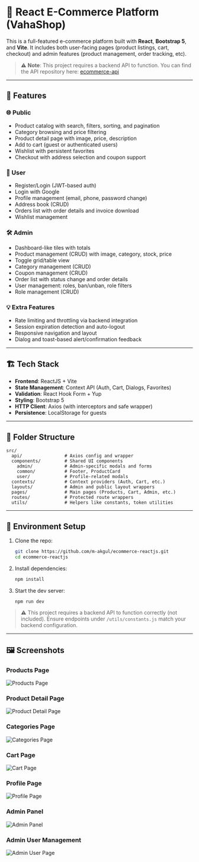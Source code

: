 
# 🛒 React E-Commerce Platform (VahaShop)

This is a full-featured e-commerce platform built with **React**, **Bootstrap 5**, and **Vite**. It includes both user-facing pages (product listings, cart, checkout) and admin features (product management, order tracking, etc).

> ⚠️ **Note**: This project requires a backend API to function. You can find the API repository here: [ecommerce-api](https://github.com/m-akgul/ecommerce-api)

---

## 🚀 Features

### 🌐 Public

- Product catalog with search, filters, sorting, and pagination
- Category browsing and price filtering
- Product detail page with image, price, description
- Add to cart (guest or authenticated users)
- Wishlist with persistent favorites
- Checkout with address selection and coupon support

### 👤 User

- Register/Login (JWT-based auth)
- Login with Google
- Profile management (email, phone, password change)
- Address book (CRUD)
- Orders list with order details and invoice download
- Wishlist management

### 🛠️ Admin

- Dashboard-like tiles with totals
- Product management (CRUD) with image, category, stock, price
- Toggle grid/table view
- Category management (CRUD)
- Coupon management (CRUD)
- Order list with status change and order details
- User management: roles, ban/unban, role filters
- Role management (CRUD)

### 💡 Extra Features

- Rate limiting and throttling via backend integration
- Session expiration detection and auto-logout
- Responsive navigation and layout
- Dialog and toast-based alert/confirmation feedback

---

## 🏗️ Tech Stack

- **Frontend**: ReactJS + Vite
- **State Management**: Context API (Auth, Cart, Dialogs, Favorites)
- **Validation**: React Hook Form + Yup
- **Styling**: Bootstrap 5
- **HTTP Client**: Axios (with interceptors and safe wrapper)
- **Persistence**: LocalStorage for guests

---

## 📁 Folder Structure

```
src/
  api/                # Axios config and wrapper
  components/         # Shared UI components
    admin/            # Admin-specific modals and forms
    common/           # Footer, ProductCard
    user/             # Profile-related modals
  contexts/           # Context providers (Auth, Cart, etc.)
  layouts/            # Admin and public layout wrappers
  pages/              # Main pages (Products, Cart, Admin, etc.)
  routes/             # Protected route wrappers
  utils/              # Helpers like constants, token utilities
```

---

## 🧪 Environment Setup

1. Clone the repo:

   ```bash
   git clone https://github.com/m-akgul/ecommerce-reactjs.git
   cd ecommerce-reactjs
   ```

2. Install dependencies:

   ```bash
   npm install
   ```

3. Start the dev server:

   ```bash
   npm run dev
   ```

> ⚠️ This project requires a backend API to function correctly (not included). Ensure endpoints under `/utils/constants.js` match your backend configuration.

---

## 🖼️ Screenshots

### Products Page

![Products Page](./screenshots/products.png)

### Product Detail Page

![Product Detail Page](./screenshots/product-details.png)

### Categories Page

![Categories Page](./screenshots/categories.png)

### Cart Page

![Cart Page](./screenshots/cart.png)

### Profile Page

![Profile Page](./screenshots/profile.png)

### Admin Panel

![Admin Panel](./screenshots/admin-panel.png)

### Admin User Management

![Admin User Page](./screenshots/admin-users.png)
